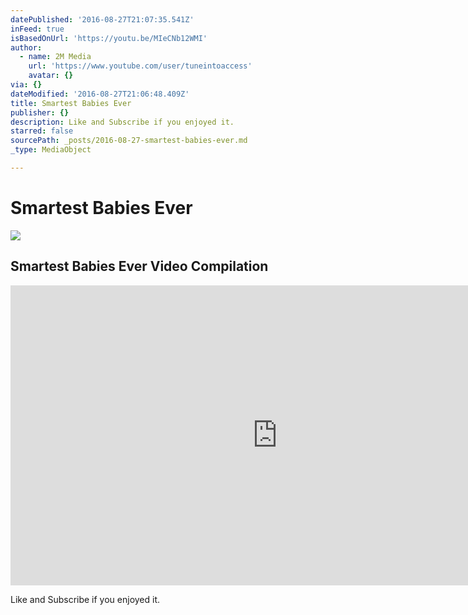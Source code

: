 ```yaml
---
datePublished: '2016-08-27T21:07:35.541Z'
inFeed: true
isBasedOnUrl: 'https://youtu.be/MIeCNb12WMI'
author:
  - name: 2M Media
    url: 'https://www.youtube.com/user/tuneintoaccess'
    avatar: {}
via: {}
dateModified: '2016-08-27T21:06:48.409Z'
title: Smartest Babies Ever
publisher: {}
description: Like and Subscribe if you enjoyed it.
starred: false
sourcePath: _posts/2016-08-27-smartest-babies-ever.md
_type: MediaObject

---
```

# Smartest Babies Ever
![](https://the-grid-user-content.s3-us-west-2.amazonaws.com/caeb647d-c5cc-42e4-bb08-9e962b5ee184.jpg)

## Smartest Babies Ever Video Compilation 

<iframe src="https://cdn.embedly.com/widgets/media.html?src=https%3A%2F%2Fwww.youtube.com%2Fembed%2FMIeCNb12WMI%3Ffeature%3Doembed&amp;url=http%3A%2F%2Fwww.youtube.com%2Fwatch%3Fv%3DMIeCNb12WMI&amp;image=https%3A%2F%2Fi.ytimg.com%2Fvi%2FMIeCNb12WMI%2Fhqdefault.jpg&amp;key=b7d04c9b404c499eba89ee7072e1c4f7&amp;type=text%2Fhtml&amp;schema=youtube" width="854" height="480" scrolling="no" frameborder="0" allowfullscreen="" style=""></iframe>

Like and Subscribe if you enjoyed it.